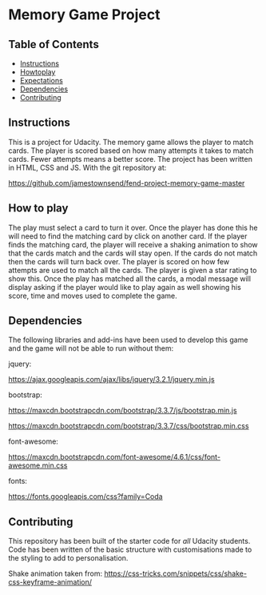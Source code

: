# Memory Game Project

## Table of Contents

* [Instructions](#instructions)
* [Howtoplay](#Howtoplay)
* [Expectations](#Expectations)
* [Dependencies](#dependencies)
* [Contributing](#contributing)


## Instructions

This is a project for Udacity. The memory game allows the player to match cards. The player is scored based on how many attempts it takes to match cards. Fewer attempts means a better score. The project has been written in HTML, CSS and JS. With the git repository at:

https://github.com/jamestownsend/fend-project-memory-game-master

## How to play

The play must select a card to turn it over. Once the player has done this he will need to find the matching card by click on another card. If the player finds the matching card, the player will receive a shaking animation to show that the cards match and the cards will stay open. If the cards do not match then the cards will turn back over. The  player is scored on how few attempts are used to match all the cards. The player is given a star rating to show this. Once the play has matched all the cards, a modal message will display asking if the player would like to play again as well showing his score, time and moves used to complete the game.

## Dependencies

The following libraries and add-ins have been used to develop this game and the game will not be able to run without them:

jquery:
 
https://ajax.googleapis.com/ajax/libs/jquery/3.2.1/jquery.min.js

bootstrap:
 
https://maxcdn.bootstrapcdn.com/bootstrap/3.3.7/js/bootstrap.min.js 

https://maxcdn.bootstrapcdn.com/bootstrap/3.3.7/css/bootstrap.min.css

font-awesome:

https://maxcdn.bootstrapcdn.com/font-awesome/4.6.1/css/font-awesome.min.css

fonts:

https://fonts.googleapis.com/css?family=Coda


## Contributing

This repository has been built of the starter code for _all_ Udacity students. Code has been written of the basic structure with customisations made to the styling to add to personalisation. 

Shake animation taken from: https://css-tricks.com/snippets/css/shake-css-keyframe-animation/ 



